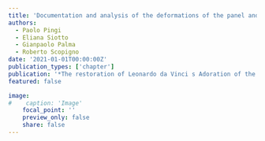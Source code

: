 ```yaml
---
title: 'Documentation and analysis of the deformations of the panel and painted surface with 3D scanning'
authors:
  - Paolo Pingi
  - Eliana Siotto
  - Gianpaolo Palma
  - Roberto Scopigno
date: '2021-01-01T00:00:00Z'
publication_types: ['chapter']
publication: '*The restoration of Leonardo da Vinci s Adoration of the Magi Rediscovering a masterpiece*'
featured: false

image:
#    caption: 'Image'
    focal_point: ''
    preview_only: false
    share: false
---
```

